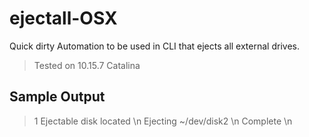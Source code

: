 # ejectall-OSX
Quick dirty Automation to be used in CLI that ejects all external drives.
> Tested on 10.15.7 Catalina

## Sample Output
> 1 Ejectable disk located \n
> Ejecting ~/dev/disk2 \n
> Complete \n
